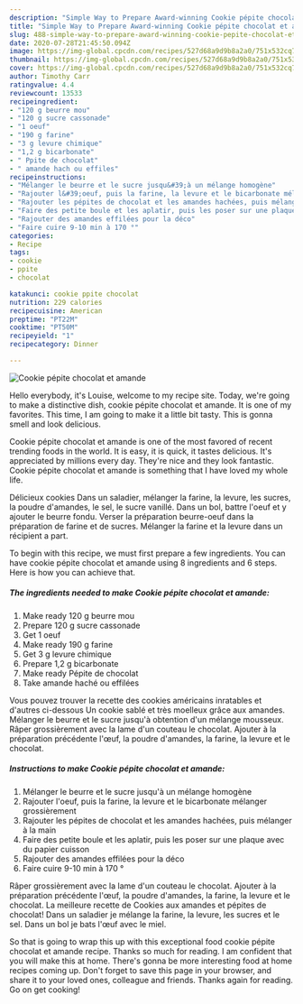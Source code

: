 ```yaml
---
description: "Simple Way to Prepare Award-winning Cookie pépite chocolat et amande"
title: "Simple Way to Prepare Award-winning Cookie pépite chocolat et amande"
slug: 488-simple-way-to-prepare-award-winning-cookie-pepite-chocolat-et-amande
date: 2020-07-28T21:45:50.094Z
image: https://img-global.cpcdn.com/recipes/527d68a9d9b8a2a0/751x532cq70/cookie-pepite-chocolat-et-amande-photo-principale-de-la-recette.jpg
thumbnail: https://img-global.cpcdn.com/recipes/527d68a9d9b8a2a0/751x532cq70/cookie-pepite-chocolat-et-amande-photo-principale-de-la-recette.jpg
cover: https://img-global.cpcdn.com/recipes/527d68a9d9b8a2a0/751x532cq70/cookie-pepite-chocolat-et-amande-photo-principale-de-la-recette.jpg
author: Timothy Carr
ratingvalue: 4.4
reviewcount: 13533
recipeingredient:
- "120 g beurre mou"
- "120 g sucre cassonade"
- "1 oeuf"
- "190 g farine"
- "3 g levure chimique"
- "1,2 g bicarbonate"
- " Ppite de chocolat"
- " amande hach ou effiles"
recipeinstructions:
- "Mélanger le beurre et le sucre jusqu&#39;à un mélange homogène"
- "Rajouter l&#39;oeuf, puis la farine, la levure et le bicarbonate mélanger grossièrement"
- "Rajouter les pépites de chocolat et les amandes hachées, puis mélanger à la main"
- "Faire des petite boule et les aplatir, puis les poser sur une plaque avec du papier cuisson"
- "Rajouter des amandes effilées pour la déco"
- "Faire cuire 9-10 min à 170 °"
categories:
- Recipe
tags:
- cookie
- ppite
- chocolat

katakunci: cookie ppite chocolat 
nutrition: 229 calories
recipecuisine: American
preptime: "PT22M"
cooktime: "PT50M"
recipeyield: "1"
recipecategory: Dinner

---
```



![Cookie pépite chocolat et amande](https://img-global.cpcdn.com/recipes/527d68a9d9b8a2a0/751x532cq70/cookie-pepite-chocolat-et-amande-photo-principale-de-la-recette.jpg)

Hello everybody, it's Louise, welcome to my recipe site. Today, we're going to make a distinctive dish, cookie pépite chocolat et amande. It is one of my favorites. This time, I am going to make it a little bit tasty. This is gonna smell and look delicious.

Cookie pépite chocolat et amande is one of the most favored of recent trending foods in the world. It is easy, it is quick, it tastes delicious. It's appreciated by millions every day. They're nice and they look fantastic. Cookie pépite chocolat et amande is something that I have loved my whole life.

Délicieux cookies Dans un saladier, mélanger la farine, la levure, les sucres, la poudre d&#39;amandes, le sel, le sucre vanillé. Dans un bol, battre l&#39;oeuf et y ajouter le beurre fondu. Verser la préparation beurre-oeuf dans la préparation de farine et de sucres. Mélanger la farine et la levure dans un récipient a part.


To begin with this recipe, we must first prepare a few ingredients. You can have cookie pépite chocolat et amande using 8 ingredients and 6 steps. Here is how you can achieve that.

<!--inarticleads1-->

##### The ingredients needed to make Cookie pépite chocolat et amande:

1. Make ready 120 g beurre mou
1. Prepare 120 g sucre cassonade
1. Get 1 oeuf
1. Make ready 190 g farine
1. Get 3 g levure chimique
1. Prepare 1,2 g bicarbonate
1. Make ready  Pépite de chocolat
1. Take  amande haché ou effilées


Vous pouvez trouver la recette des cookies américains inratables et d&#39;autres ci-dessous Un cookie sablé et très moelleux grâce aux amandes. Mélanger le beurre et le sucre jusqu&#39;à obtention d&#39;un mélange mousseux. Râper grossièrement avec la lame d&#39;un couteau le chocolat. Ajouter à la préparation précédente l&#39;œuf, la poudre d&#39;amandes, la farine, la levure et le chocolat. 

<!--inarticleads2-->

##### Instructions to make Cookie pépite chocolat et amande:

1. Mélanger le beurre et le sucre jusqu&#39;à un mélange homogène
1. Rajouter l&#39;oeuf, puis la farine, la levure et le bicarbonate mélanger grossièrement
1. Rajouter les pépites de chocolat et les amandes hachées, puis mélanger à la main
1. Faire des petite boule et les aplatir, puis les poser sur une plaque avec du papier cuisson
1. Rajouter des amandes effilées pour la déco
1. Faire cuire 9-10 min à 170 °


Râper grossièrement avec la lame d&#39;un couteau le chocolat. Ajouter à la préparation précédente l&#39;œuf, la poudre d&#39;amandes, la farine, la levure et le chocolat. La meilleure recette de Cookies aux amandes et pépites de chocolat! Dans un saladier je mélange la farine, la levure, les sucres et le sel. Dans un bol je bats l&#39;œuf avec le miel. 

So that is going to wrap this up with this exceptional food cookie pépite chocolat et amande recipe. Thanks so much for reading. I am confident that you will make this at home. There's gonna be more interesting food at home recipes coming up. Don't forget to save this page in your browser, and share it to your loved ones, colleague and friends. Thanks again for reading. Go on get cooking!
